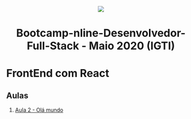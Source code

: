 <p align="center">
  <img src="/assets/bootcamp_fullstack.png">
</p>
<h1 align="center">Bootcamp-nline-Desenvolvedor-Full-Stack - Maio 2020 (IGTI)</h1>

# FrontEnd com React

## Aulas
1. [Aula 2 - Olá mundo](Aula2)